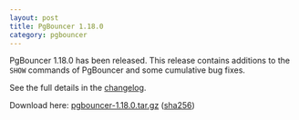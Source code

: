 ```yaml
---
layout: post
title: PgBouncer 1.18.0
category: pgbouncer
---
```


PgBouncer 1.18.0 has been released.  This release contains additions
to the `SHOW` commands of PgBouncer and some cumulative bug fixes.

See the full details in the [changelog](/changelog.html#pgbouncer-118x).

Download here:
[pgbouncer-1.18.0.tar.gz](/downloads/files/1.18.0/pgbouncer-1.18.0.tar.gz)
([sha256](/downloads/files/1.18.0/pgbouncer-1.18.0.tar.gz.sha256))
